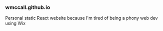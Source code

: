 ### wmccall.github.io

Personal static React website because I'm tired of being a phony web dev using Wix